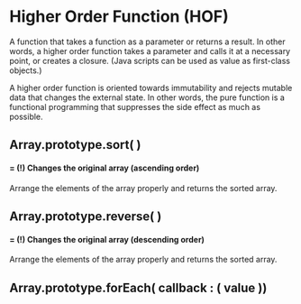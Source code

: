 # Higher Order Function \(HOF\)

A function that takes a function as a parameter or returns a result. In other words, a higher order function takes a parameter and calls it at a necessary point, or creates a closure. \(Java scripts can be used as value as first-class objects.\)

A higher order function is oriented towards immutability and rejects mutable data that changes the external state. In other words, the pure function is a functional programming that suppresses the side effect as much as possible.

## Array.prototype.sort\( \)

#### = \(!\) Changes the original array \(ascending order\)

Arrange the elements of the array properly and returns the sorted array.

## Array.prototype.reverse\( \)

#### = \(!\) Changes the original array \(descending order\)

Arrange the elements of the array properly and returns the sorted array.

## Array.prototype.forEach\( callback : \( value \)\)

